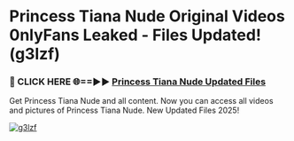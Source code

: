 # Princess Tiana Nude Original Videos 0nlyFans Leaked - Files Updated! (g3lzf)

<h3>🔴 CLICK HERE 🌐==►► <a href="https://tinyurl.com/y5r63du9" rel="nofollow">Princess Tiana Nude Updated Files</a></h3>

Get Princess Tiana Nude and all content. Now you can access all videos and pictures of Princess Tiana Nude. New Updated Files 2025!

[![g3lzf](https://i.imgur.com/UVo9nyh.gif)](https://tinyurl.com/y5r63du9)